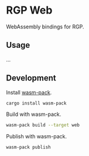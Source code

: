 # RGP Web

WebAssembly bindings for RGP.

## Usage

...

## Development

Install [wasm-pack](https://rustwasm.github.io/wasm-pack/installer/).

```sh
cargo install wasm-pack
```

Build with wasm-pack.

```sh
wasm-pack build --target web
```

Publish with wasm-pack.

```sh
wasm-pack publish
```
